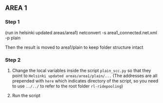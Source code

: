 ## AREA 1

### Step 1
(run in helsinki updated areas/area1)
netconvert -s area1_connected.net.xml -p plain

Then the result is moved to area1/plain to keep folder structure intact

### Step 2
1. Change the local variables inside the script `plain_scc.py` so that they point to `Helsinki updated areas/area1/plain/...` (The addresses are all prepended with `here` which indicates directory of the script, so you need to use `../../` to refer to the root folder `rl-ridepooling`)

2. Run the script